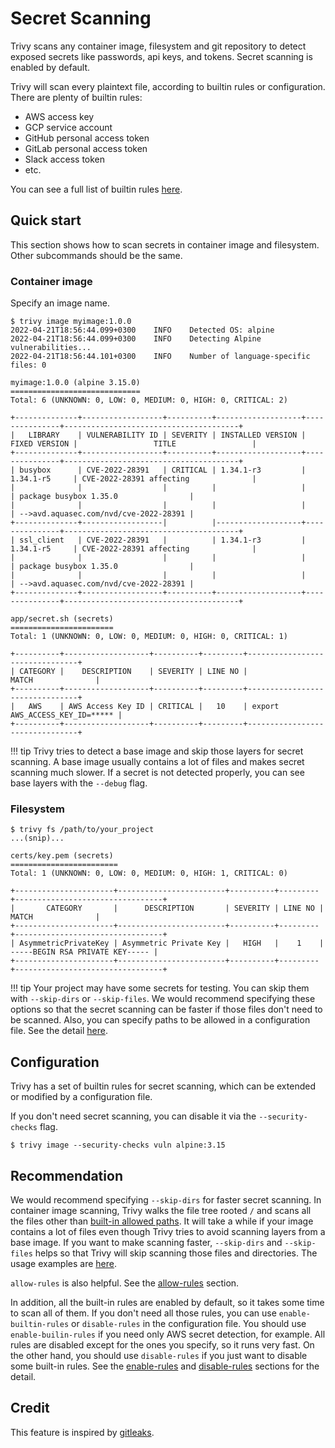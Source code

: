 # Secret Scanning

Trivy scans any container image, filesystem and git repository to detect exposed secrets like passwords, api keys, and tokens.
Secret scanning is enabled by default.

Trivy will scan every plaintext file, according to builtin rules or configuration. There are plenty of builtin rules:

- AWS access key
- GCP service account
- GitHub personal access token
- GitLab personal access token
- Slack access token
- etc.

You can see a full list of builtin rules [here][builtin].


## Quick start
This section shows how to scan secrets in container image and filesystem. Other subcommands should be the same.

### Container image
Specify an image name.

``` shell
$ trivy image myimage:1.0.0
2022-04-21T18:56:44.099+0300    INFO    Detected OS: alpine
2022-04-21T18:56:44.099+0300    INFO    Detecting Alpine vulnerabilities...
2022-04-21T18:56:44.101+0300    INFO    Number of language-specific files: 0

myimage:1.0.0 (alpine 3.15.0)
=============================
Total: 6 (UNKNOWN: 0, LOW: 0, MEDIUM: 0, HIGH: 0, CRITICAL: 2)

+--------------+------------------+----------+-------------------+---------------+---------------------------------------+
|   LIBRARY    | VULNERABILITY ID | SEVERITY | INSTALLED VERSION | FIXED VERSION |                 TITLE                 |
+--------------+------------------+----------+-------------------+---------------+---------------------------------------+
| busybox      | CVE-2022-28391   | CRITICAL | 1.34.1-r3         | 1.34.1-r5     | CVE-2022-28391 affecting              |
|              |                  |          |                   |               | package busybox 1.35.0                |
|              |                  |          |                   |               | -->avd.aquasec.com/nvd/cve-2022-28391 |
+--------------+------------------|          |-------------------+---------------+---------------------------------------+
| ssl_client   | CVE-2022-28391   |          | 1.34.1-r3         | 1.34.1-r5     | CVE-2022-28391 affecting              |
|              |                  |          |                   |               | package busybox 1.35.0                |
|              |                  |          |                   |               | -->avd.aquasec.com/nvd/cve-2022-28391 |
+--------------+------------------+----------+-------------------+---------------+---------------------------------------+

app/secret.sh (secrets)
=======================
Total: 1 (UNKNOWN: 0, LOW: 0, MEDIUM: 0, HIGH: 0, CRITICAL: 1)

+----------+-------------------+----------+---------+--------------------------------+
| CATEGORY |    DESCRIPTION    | SEVERITY | LINE NO |             MATCH              |
+----------+-------------------+----------+---------+--------------------------------+
|   AWS    | AWS Access Key ID | CRITICAL |   10    | export AWS_ACCESS_KEY_ID=***** |
+----------+-------------------+----------+---------+--------------------------------+
```


!!! tip
    Trivy tries to detect a base image and skip those layers for secret scanning.
    A base image usually contains a lot of files and makes secret scanning much slower.
    If a secret is not detected properly, you can see base layers with the `--debug` flag.

### Filesystem

``` shell
$ trivy fs /path/to/your_project
...(snip)...

certs/key.pem (secrets)
========================
Total: 1 (UNKNOWN: 0, LOW: 0, MEDIUM: 0, HIGH: 1, CRITICAL: 0)

+----------------------+------------------------+----------+---------+---------------------------------+
|       CATEGORY       |      DESCRIPTION       | SEVERITY | LINE NO |              MATCH              |
+----------------------+------------------------+----------+---------+---------------------------------+
| AsymmetricPrivateKey | Asymmetric Private Key |   HIGH   |    1    | -----BEGIN RSA PRIVATE KEY----- |
+----------------------+------------------------+----------+---------+---------------------------------+
```


!!! tip
    Your project may have some secrets for testing. You can skip them with `--skip-dirs` or `--skip-files`.
    We would recommend specifying these options so that the secret scanning can be faster if those files don't need to be scanned.
    Also, you can specify paths to be allowed in a configuration file. See the detail [here][configuration].   

## Configuration
Trivy has a set of builtin rules for secret scanning, which can be extended or modified by a configuration file.

If you don't need secret scanning, you can disable it via the `--security-checks` flag.

```shell
$ trivy image --security-checks vuln alpine:3.15
```

## Recommendation
We would recommend specifying `--skip-dirs` for faster secret scanning.
In container image scanning, Trivy walks the file tree rooted  `/` and scans all the files other than [built-in allowed paths][builtin].
It will take a while if your image contains a lot of files even though Trivy tries to avoid scanning layers from a base image.
If you want to make scanning faster, `--skip-dirs` and `--skip-files` helps so that Trivy will skip scanning those files and directories.
The usage examples are [here][examples].

`allow-rules` is also helpful. See the [allow-rules][allow-rules] section.

In addition, all the built-in rules are enabled by default, so it takes some time to scan all of them.
If you don't need all those rules, you can use `enable-builtin-rules` or `disable-rules` in the configuration file.
You should use `enable-builin-rules` if you need only AWS secret detection, for example.
All rules are disabled except for the ones you specify, so it runs very fast.
On the other hand, you should use `disable-rules` if you just want to disable some built-in rules.
See the [enable-rules][enable-rules] and [disable-rules][disable-rules] sections for the detail.

## Credit
This feature is inspired by [gitleaks][gitleaks]. 

[builtin]: https://github.com/aquasecurity/fanal/blob/main/secret/builtin.go
[configuration]: ./configuration.md
[allow-rules]: ./configuration.md#allow-rules
[enable-rules]: ./configuration.md#enable-rules
[disable-rules]: ./configuration.md#disable-rules
[examples]: ./examples.md
[gitleaks]: https://github.com/zricethezav/gitleaks